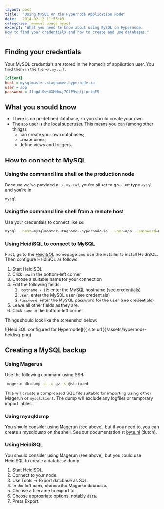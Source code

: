 ```yaml
---
layout: post
title:  "Using MySQL on the Hypernode Application Node"
date:   2014-02-12 11:55:03
categories: manual usage mysql
excerpt: "What you need to know about using MySQL on Hypernode.
How to find your credentials and how to create and use databases."
---
```

## Finding your credentials

Your MySQL credentials are stored in the homedir of application user. You find them in the file `~/.my.cnf`.

```ini
[client]
host = mysqlmaster.<tagname>.hypernode.io
user = app
password = JlogA1Sws6XMHmAj7QlP9vpfjLprtpE5
```

## What you should know

* There is no predefined database, so you should create your own.
* The `app` user is the local superuser. This means you can (among other things):
    * can create your own databases;
    * create users;
    * define views and triggers.


## How to connect to MySQL

### Using the command line shell on the production node

Because we've provided a `~/.my.cnf`, you're all set to go. Just type `mysql` and you're in.

```bash
mysql
```


### Using the command line shell from a remote host

Use your credentials to connect like so:

```bash
mysql --host=mysqlmaster.<tagname>.hypernode.io --user=app --password=mypassword
```


### Using HeidiSQL to connect to MySQL

First, go to the [HeidiSQL](http://www.heidisql.com/download.php) homepage and use the installer to install
HeidiSQL. Then configure HeidiSQL as follows:

1. Start HeidiSQL
1. Click `new` in the bottom-left corner
1. Choose a suitable name for your connection
1. Edit the following fields:
    1. `Hostname / IP`: enter the MySQL hostname (see credentials)
    1. `User`: enter the MySQL user (see credentials)
    1. `Password`: enter the MySQL password for the user (see credentials)
1. Leave all other fields as they are.
1. Click `save` in the bottom-left corner

Things should look like the screenshot below:

![HeidiSQL configured for Hypernode]({{ site.url }}/assets/hypernode-heidisql.png)


## Creating a MySQL backup

### Using Magerun

Use the following command using SSH:

```bash
 magerun db:dump -n -c gz -s @stripped
```

This will create a compressed SQL file suitable for importing using either Magerun or `mysqlclient`. The dump will exclude any logfiles or temporary import tables.


### Using mysqldump

You should consider using Magerun (see above), but if you need to, you can create a mysqldump on the shell. See our documentation at [byte.nl](http://www.byte.nl/wiki/Database_exporteren_en_importeren) (dutch).


### Using HeidiSQL

You should consider using Magerun (see above), but you could use HeidiSQL to create a database dump.

1. Start HeidiSQL.
2. Connect to your node.
3. Use Tools -> Export database as SQL.
4. In the left pane, choose the Magento database.
5. Choose a filename to export to.
6. Choose appropriate options, notably `data`.
7. Press Export.

